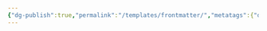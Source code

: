 ```yaml
---
{"dg-publish":true,"permalink":"/templates/frontmatter/","metatags":{"description":"some description","og:image":"https://example.com/someimage.png"},"created":"","updated":""}
---
```

 